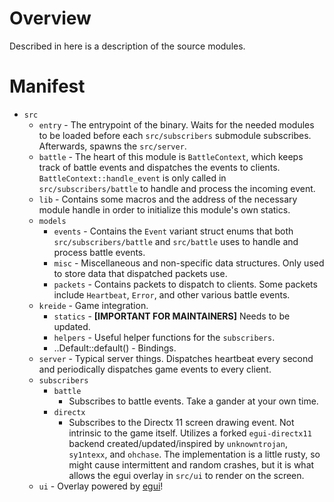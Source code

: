 # Overview
Described in here is a description of the source modules. 
# Manifest
- ``src``
    - ``entry`` - The entrypoint of the binary. Waits for the needed modules to be loaded before each ``src/subscribers`` submodule subscribes. Afterwards, spawns the ``src/server``.
    - ``battle`` - The heart of this module is ``BattleContext``, which keeps track of battle events and dispatches the events to clients. ``BattleContext::handle_event`` is only called in ``src/subscribers/battle`` to handle and process the incoming event.
    - ``lib`` - Contains some macros and the address of the necessary module handle in order to initialize this module's own statics.
    - ``models``
        - ``events`` - Contains the ``Event`` variant struct enums that both ``src/subscribers/battle`` and ``src/battle`` uses to handle and process battle events.
        - ``misc`` - Miscellaneous and non-specific data structures. Only used to store data that dispatched packets use.
        - ``packets`` - Contains packets to dispatch to clients. Some packets include ``Heartbeat``, ``Error``, and other various battle events.
    - ``kreide`` - Game integration.
        - ``statics`` - **[IMPORTANT FOR MAINTAINERS]** Needs to be updated.
        - ``helpers`` - Useful helper functions for the ``subscribers``.
        - \.\.Default::default() - Bindings.
    - ``server`` - Typical server things. Dispatches heartbeat every second and periodically dispatches game events to every client. 
     - ``subscribers``
        - ``battle``
            - Subscribes to battle events. Take a gander at your own time.
        - ``directx``
            -  Subscribes to the Directx 11 screen drawing event. Not intrinsic to the game itself. Utilizes a forked ``egui-directx11`` backend created/updated/inspired by ``unknowntrojan``, ``sy1ntexx``, and ``ohchase``. The implementation is a little rusty, so might cause intermittent and random crashes, but it is what allows the egui overlay in ``src/ui`` to render on the screen.
    -  ``ui`` - Overlay powered by [egui](https://github.com/emilk/egui)!